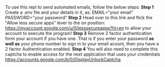 To use this repl to send automated emails, follow the below steps:
__Step 1__
Create a .env file and your details in it, as:
EMAIL="your email"
PASSWORD="your password" __Step 2__
Head over to this link and flick the "Allow less secure apps" lever to the on position: https://myaccount.google.com/u/0/lesssecureapps?hl=en to allow your account to execute the program!
__Step 3__
Remove 2 factor authentication form your account if you have one.
That is if you enter your password __as well as__ your phone number to sign in to your email acount, then you have a 2 factor Authentication enabled.
__Step 4__
You will also need to complete this captcha to enable access for the next application that uses your credentials https://accounts.google.com/b/0/DisplayUnlockCaptcha
